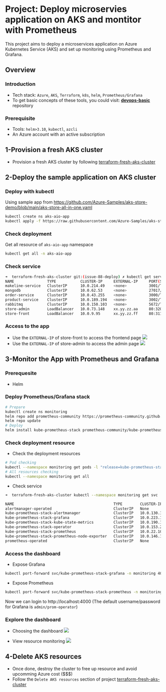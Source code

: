 # Project: Deploy microservies application on AKS and montitor with Prometheus

This project aims to deploy a microservices application on Azure Kubernetes Service (AKS) and set up monitoring using Prometheus and Grafana.

## Overview

### Introduction

- Tech stack: `Azure`, `AKS`, `Terraform`, `k8s`, `helm`, `Prometheus/Grafana`
- To get basic concepts of these tools, you could visit: [**devops-basic**](https://github.com/tungbq/devops-basic) repository

### Prerequisite

- Tools: `helm>3.10`, `kubectl`, `azcli`
- An Azure account with an active subscription

## 1-Provision a fresh AKS cluster

- Provision a fresh AKS cluster by following [terraform-fresh-aks-cluster](../terraform-fresh-aks-cluster/)

## 2-Deploy the sample application on AKS cluster

### Deploy with kubectl

Using sample app from https://github.com/Azure-Samples/aks-store-demo/blob/main/aks-store-all-in-one.yaml

```bash
kubectl create ns aks-aio-app
kubectl apply -f https://raw.githubusercontent.com/Azure-Samples/aks-store-demo/main/aks-store-all-in-one.yaml -n aks-aio-app
```

### Check deployment

Get all resource of `aks-aio-app` namespace

```bash
kubectl get all -n aks-aio-app
```

### Check service

```bash
➜  terraform-fresh-aks-cluster git:(issue-88-deploy) ✗ kubectl get service -n aks-aio-app
NAME               TYPE           CLUSTER-IP     EXTERNAL-IP     PORT(S)              AGE
makeline-service   ClusterIP      10.0.214.49    <none>          3001/TCP             2m2s
mongodb            ClusterIP      10.0.62.53     <none>          27017/TCP            2m7s
order-service      ClusterIP      10.0.43.255    <none>          3000/TCP             2m4s
product-service    ClusterIP      10.0.189.194   <none>          3002/TCP             2m1s
rabbitmq           ClusterIP      10.0.150.103   <none>          5672/TCP,15672/TCP   2m5s
store-admin        LoadBalancer   10.0.73.148    xx.yy.zz.aa     80:32072/TCP         118s
store-front        LoadBalancer   10.0.9.95      xx.yy.zz.ff     80:31199/TCP         119s
```

### Access to the app

- Use the `EXTERNAL-IP` of store-front to access the frontend page
  ![](./assets/result/store-front.png)
- Use the `EXTERNAL-IP` of store-admin to access the admin page
  ![](./assets/result/store-admin.png)

## 3-Monitor the App with Prometheus and Grafana

### Prerequesite

- Helm

### Deploy Prometheus/Grafana stack

```bash
# Prepare
kubectl create ns monitoring
helm repo add prometheus-community https://prometheus-community.github.io/helm-charts
helm repo update
# Deploy
helm install kube-prometheus-stack prometheus-community/kube-prometheus-stack --namespace monitoring
```

### Check deployment resource

- Check the deployment resources

```bash
# Pod checking
kubectl --namespace monitoring get pods -l "release=kube-prometheus-stack"
# All resources checking
kubectl --namespace monitoring get all
```

- Check service

```bash
➜  terraform-fresh-aks-cluster kubectl --namespace monitoring get svc

NAME                                             TYPE        CLUSTER-IP     EXTERNAL-IP   PORT(S)                      AGE
alertmanager-operated                            ClusterIP   None           <none>        9093/TCP,9094/TCP,9094/UDP   3m12s
kube-prometheus-stack-alertmanager               ClusterIP   10.0.130.140   <none>        9093/TCP,8080/TCP            3m18s
kube-prometheus-stack-grafana                    ClusterIP   10.0.223.108   <none>        80/TCP                       3m18s
kube-prometheus-stack-kube-state-metrics         ClusterIP   10.0.190.136   <none>        8080/TCP                     3m18s
kube-prometheus-stack-operator                   ClusterIP   10.0.153.232   <none>        443/TCP                      3m18s
kube-prometheus-stack-prometheus                 ClusterIP   10.0.22.103    <none>        9090/TCP,8080/TCP            3m18s
kube-prometheus-stack-prometheus-node-exporter   ClusterIP   10.0.146.164   <none>        9100/TCP                     3m18s
prometheus-operated                              ClusterIP   None           <none>        9090/TCP                     3m12s
```

### Access the dashboard

- Expose Grafana

```bash
kubectl port-forward svc/kube-prometheus-stack-grafana -n monitoring 4000:80
```

- Expose Prometheus

```bash
kubectl port-forward svc/kube-prometheus-stack-prometheus -n monitoring 4001:9090
```

Now we can login to http://localhost:4000 (The default username/password for Grafana is `admin/prom-operator`)

### Explore the dashboard

- Choosing the dashboard
  ![](./assets/result/grafana_dashboard_choose.png)

- View resource monitoring
  ![](./assets/result/grafana_dashboard_detail.png)

## 4-Delete AKS resources

- Once done, destroy the cluster to free up resource and avoid upcomming Azure cost ($$$)
- Follow the `Delete AKS resources` section of project [terraform-fresh-aks-cluster](../terraform-fresh-aks-cluster/)
